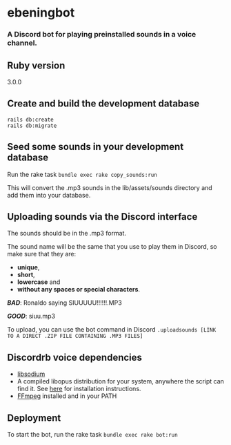 # ebeningbot
### A Discord bot for playing preinstalled sounds in a voice channel.

## Ruby version
3.0.0

## Create and build the development database
```
rails db:create
rails db:migrate
```

## Seed some sounds in your development database
Run the rake task `bundle exec rake copy_sounds:run`

This will convert the .mp3 sounds in the lib/assets/sounds directory and add them into your database.

## Uploading sounds via the Discord interface
The sounds should be in the .mp3 format. 

The sound name will be the same that you use to play them in Discord, so make sure that they are:
- **unique**, 
- **short**, 
- **lowercase** and
- **without any spaces or special characters**.

***BAD***: Ronaldo saying SIUUUUU!!!!!!.MP3

***GOOD***: siuu.mp3

To upload, you can use the bot command in Discord `.uploadsounds [LINK TO A DIRECT .ZIP FILE CONTAINING .MP3 FILES]`

## Discordrb voice dependencies
* [libsodium](https://github.com/shardlab/discordrb/wiki/Installing-libsodium)
* A compiled libopus distribution for your system, anywhere the script can find it. See [here](https://github.com/shardlab/discordrb/wiki/Installing-libopus) for installation instructions.
* [FFmpeg](https://www.ffmpeg.org/download.html) installed and in your PATH

## Deployment
To start the bot, run the rake task `bundle exec rake bot:run`


